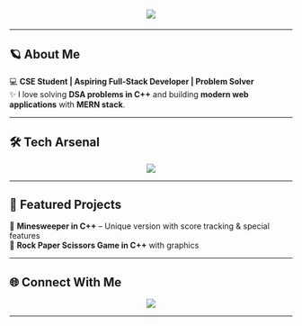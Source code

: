 <h1 align="center">
  <img src="https://readme-typing-svg.herokuapp.com?font=Orbitron&size=35&color=00F7FF&center=true&vCenter=true&width=600&lines=Hey+👋,+I'm+Mayank+Vyas;Computer+Science+Student;Full+Stack+Developer;DSA+Enthusiast" />
</h1>

---

## 🪐 About Me  

💻 **CSE Student | Aspiring Full-Stack Developer | Problem Solver**  
✨ I love solving **DSA problems in C++** and building **modern web applications** with **MERN stack**.  

---

## 🛠 Tech Arsenal  

<p align="center">
  <img src="https://skillicons.dev/icons?i=cpp,python,javascript,html,css,react,nextjs,tailwind,nodejs,express,mongodb,mysql,git,github,vscode&theme=dark" />
</p>

---

## 🌌 Featured Projects  

🔹 **Minesweeper in C++** – Unique version with score tracking & special features  
🔹 **Rock Paper Scissors Game in C++** with graphics  

---


## 🌐 Connect With Me  

<p align="center">
  <a href="https://www.linkedin.com/in/mayank-vyas-8b4460328/"><img src="https://img.shields.io/badge/LinkedIn-0A66C2?style=for-the-badge&logo=linkedin&logoColor=white"/></a>
</p>

---
